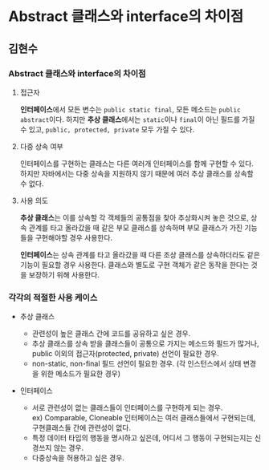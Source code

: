 # Abstract 클래스와 interface의 차이점

## 김현수

### Abstract 클래스와 interface의 차이점

1. 접근자

    **인터페이스**에서 모든 변수는 `public static final`, 모든 메소드는 `public abstract`이다.
    하지만 **추상 클래스**에서는 `static`이나 `final`이 아닌 필드를 가질 수 있고,  `public, protected, private` 모두 가질 수 있다.

2. 다중 상속 여부

    인터페이스를 구현하는 클래스는 다른 여러개 인터페이스를 함께 구현할 수 있다.
    하지만 자바에서는 다중 상속을 지원하지 않기 때문에 여러 추상 클래스를 상속할 수 없다.

3. 사용 의도

    **추상 클래스**는 이를 상속할 각 객체들의 공통점을 찾아 추상화시켜 놓은 것으로,
    상속 관계를 타고 올라갔을 때 같은 부모 클래스를 상속하며 부모 클래스가 가진 기능들을 구현해야할 경우 사용한다.

    **인터페이스**는 상속 관계를 타고 올라갔을 때 다른 조상 클래스를 상속하더라도 같은 기능이 필요할 경우 사용한다.
    클래스와 별도로 구현 객체가 같은 동작을 한다는 것을 보장하기 위해 사용한다.

### 각각의 적절한 사용 케이스
- 추상 클래스
	- 관련성이 높은 클래스 간에 코드를 공유하고 싶은 경우.
	- 추상 클래스를 상속 받을 클래스들이 공통으로 가지는 메소드와 필드가 많거나, public 이외의 접근자(protected, private) 선언이 필요한 경우.
	- non-static, non-final 필드 선언이 필요한 경우. (각 인스턴스에서 상태 변경을 위한 메소드가 필요한 경우)

- 인터페이스
	- 서로 관련성이 없는 클래스들이 인터페이스를 구현하게 되는 경우. <br/>
	   ex) Comparable, Cloneable 인터페이스는 여러 클래스들에서 구현되는데, 구현클래스들 간에 관련성이 없다.
	- 특정 데이터 타입의 행동을 명시하고 싶은데, 어디서 그 행동이 구현되는지는 신경쓰지 않는 경우.
	- 다중상속을 허용하고 싶은 경우.
